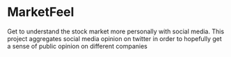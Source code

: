 # MarketFeel

Get to understand the stock market more personally with social media. 
This project aggregates social media opinion on twitter in order to 
hopefully get a sense of public opinion on different companies



